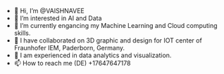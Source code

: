 - 👋 Hi, I’m @VAISHNAVEE
- 👀 I’m interested in AI and Data
- 🌱 I’m currently engancing my Machine Learning and Cloud computing skills.
- 💞️ I have collaborated on 3D graphic and design for IOT center of Fraunhofer IEM, Paderborn, Germany.
- 💪 I am experienced in data analytics and visualization.
- 📫 How to reach me (DE) +17647647178
<!---
VAISHNAVEE/VAISHNAVEE is a ✨ special ✨ repository because its `README.md` (this file) appears on your GitHub profile.
You can click the Preview link to take a look at your changes.
--->
